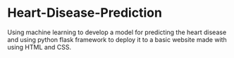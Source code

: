 # Heart-Disease-Prediction
Using machine learning to develop a model for predicting the heart disease and using python flask framework to deploy it to a basic website made with using HTML and CSS.
